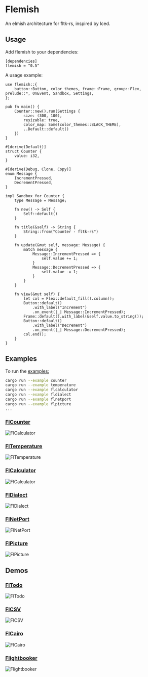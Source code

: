 # Flemish

An elmish architecture for fltk-rs, inspired by Iced.

## Usage
Add flemish to your dependencies:
```toml,ignore
[dependencies]
flemish = "0.5"
```

A usage example:
```rust,no_run
use flemish::{
    button::Button, color_themes, frame::Frame, group::Flex, prelude::*, OnEvent, Sandbox, Settings,
};

pub fn main() {
    Counter::new().run(Settings {
        size: (300, 100),
        resizable: true,
        color_map: Some(color_themes::BLACK_THEME),
        ..Default::default()
    })
}

#[derive(Default)]
struct Counter {
    value: i32,
}

#[derive(Debug, Clone, Copy)]
enum Message {
    IncrementPressed,
    DecrementPressed,
}

impl Sandbox for Counter {
    type Message = Message;

    fn new() -> Self {
        Self::default()
    }

    fn title(&self) -> String {
        String::from("Counter - fltk-rs")
    }

    fn update(&mut self, message: Message) {
        match message {
            Message::IncrementPressed => {
                self.value += 1;
            }
            Message::DecrementPressed => {
                self.value -= 1;
            }
        }
    }

    fn view(&mut self) {
        let col = Flex::default_fill().column();
        Button::default()
            .with_label("Increment")
            .on_event(|_| Message::IncrementPressed);
        Frame::default().with_label(&self.value.to_string());
        Button::default()
            .with_label("Decrement")
            .on_event(|_| Message::DecrementPressed);
        col.end();
    }
}
```
## Examples

To run the [examples:](/examples)
```bash
cargo run --example counter
cargo run --example temperature
cargo run --example flcalculator
cargo run --example fldialect
cargo run --example flnetport
cargo run --example flpicture
...
```

### [FlCounter](/examples/counter.rs)

![FlCalculator](/assets/counter.png)

### [FlTemperature](/examples/temperature.rs)

![FlTemperature](/assets/temperature.png)

### [FlCalculator](/examples/flcalculator.rs)

![FlCalculator](/assets/flcalculator.gif)

### [FlDialect](/examples/fldialect.rs)

![FlDialect](/assets/fldialect.gif)

### [FlNetPort](/examples/flnetport.rs)

![FlNetPort](/assets/flnetport.png)

### [FlPicture](/examples/flpicture.rs)

![FlPicture](/assets/flpicture.gif)

## Demos

### [FlTodo](/demos/fltodo)

![FlTodo](/demos/fltodo/assets/fltodo.gif)

### [FlCSV](/demos/csv)

![FlCSV](/demos/csv/assets/flcsv.png)

### [FlCairo](/demos/cairo)

![FlCairo](/demos/cairo/assets/flcairo.png)

### [Flightbooker](/demos/flightbooker)

![Flightbooker](/demos/flightbooker/assets/flightbooker.png)
